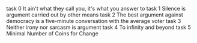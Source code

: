 task 0 It ain't what they call you, it's what you answer to
task 1 Silence is argument carried out by other means
task 2 The best argument against democracy is a five-minute conversation with the average voter
task 3 Neither irony nor sarcasm is argument
task 4 To infinity and beyond
task 5 Minimal Number of Coins for Change
